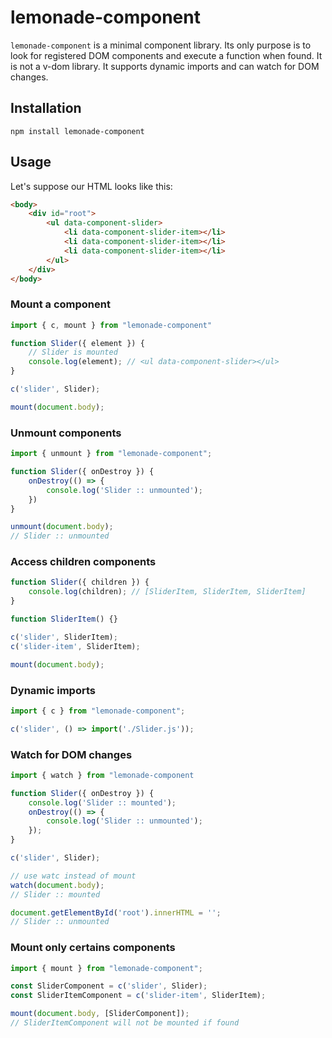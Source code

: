 # lemonade-component

`lemonade-component` is a minimal component library. Its only purpose is to look for registered DOM components and execute a function when found. It is not a v-dom library.
It supports dynamic imports and can watch for DOM changes.

## Installation

```
npm install lemonade-component
```

## Usage

Let's suppose our HTML looks like this:

```html
<body>
    <div id="root">
        <ul data-component-slider>
            <li data-component-slider-item></li>
            <li data-component-slider-item></li>
            <li data-component-slider-item></li>
        </ul>
    </div>
</body>
```

### Mount a component

```js
import { c, mount } from "lemonade-component"

function Slider({ element }) {
    // Slider is mounted
    console.log(element); // <ul data-component-slider></ul>
}

c('slider', Slider);

mount(document.body);
```

### Unmount components

```js
import { unmount } from "lemonade-component";

function Slider({ onDestroy }) {
    onDestroy(() => {
        console.log('Slider :: unmounted');
    })
}

unmount(document.body);
// Slider :: unmounted
```

### Access children components

```js
function Slider({ children }) {
    console.log(children); // [SliderItem, SliderItem, SliderItem]
}

function SliderItem() {}

c('slider', SliderItem);
c('slider-item', SliderItem);

mount(document.body);
```

### Dynamic imports

```js
import { c } from "lemonade-component";

c('slider', () => import('./Slider.js'));
```

### Watch for DOM changes

```js
import { watch } from "lemonade-component

function Slider({ onDestroy }) {
    console.log('Slider :: mounted');
    onDestroy(() => {
        console.log('Slider :: unmounted');
    });
}

c('slider', Slider);

// use watc instead of mount
watch(document.body); 
// Slider :: mounted

document.getElementById('root').innerHTML = '';
// Slider :: unmounted
```

### Mount only certains components

```js
import { mount } from "lemonade-component";

const SliderComponent = c('slider', Slider);
const SliderItemComponent = c('slider-item', SliderItem);

mount(document.body, [SliderComponent]);
// SliderItemComponent will not be mounted if found
```




